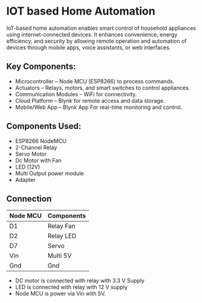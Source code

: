 # IOT based Home Automation

IoT-based home automation enables smart control of household appliances using internet-connected devices. It enhances convenience, energy efficiency, and security by allowing remote operation and automation of devices through mobile apps, voice assistants, or web interfaces.

## Key Components:

- Microcontroller – Node MCU (ESP8266) to process commands.
- Actuators – Relays, motors, and smart switches to control appliances.
- Communication Modules – WiFi for connectivity.
- Cloud Platform – Blynk for remote access and data storage.
- Mobile/Web App – Blynk App For real-time monitoring and control.

## Components Used:

- ESP8266 NodeMCU
- 2-Channel Relay
- Servo Motor
- Dc Motor with Fan
- LED (12V)
- Multi Output power module
- Adapter

## Connection

| Node MCU | Components |
| -------- | ---------- |
| D1       | Relay Fan  |
| D2       | Relay LED  |
| D7       | Servo      |
| Vin      | Multi 5V   |
| Gnd      | Gnd        |

- DC motor is connected with relay with 3.3 V Supply
- LED is connected with relay with 12 V supply
- Node MCU is power via Vin with 5V.
